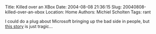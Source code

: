 Title: Killed over an XBox
Date: 2004-08-08 21:36:15
Slug: 20040808-killed-over-an-xbox
Location: Home
Authors: Michiel Scholten
Tags: rant

<p>I could do a plug about Microsoft bringing up the bad side in people, but <a href="http://www.engadget.com/entry/5843052316338263/">this story</a> is just tragic...</p>